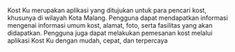 Kost Ku merupakan aplikasi yang ditujukan untuk para pencari kost, khusunya di wilayah Kota Malang. Pengguna dapat mendapatkan informasi mengenai informasi umum kost, alamat, foto, serta fasilitas yang akan didapatkan. Pengguna juga dapat melakukan pemesanan kost melalui aplikasi Kost Ku dengan mudah, cepat, dan terpercaya
